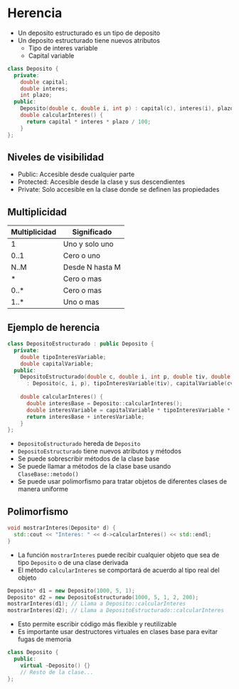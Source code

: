 # Herencia

- Un deposito estructurado es un tipo de deposito
- Un deposito estructurado tiene nuevos atributos
  - Tipo de interes variable
  - Capital variable

```Cpp
class Deposito {
  private:
    double capital;
    double interes;
    int plazo;
  public:
    Deposito(double c, double i, int p) : capital(c), interes(i), plazo(p) {}
    double calcularInteres() {
      return capital * interes * plazo / 100;
    }
};
```

## Niveles de visibilidad

- Public: Accesible desde cualquier parte
- Protected: Accesible desde la clase y sus descendientes
- Private: Solo accesible en la clase donde se definen las propiedades

## Multiplicidad

| Multiplicidad | Significado     |
| ------------- | --------------- |
| 1             | Uno y solo uno  |
| 0..1          | Cero o uno      |
| N..M          | Desde N hasta M |
| \*            | Cero o mas      |
| 0..\*         | Cero o mas      |
| 1..\*         | Uno o mas       |

## Ejemplo de herencia

```Cpp
class DepositoEstructurado : public Deposito {
  private:
    double tipoInteresVariable;
    double capitalVariable;
  public:
    DepositoEstructurado(double c, double i, int p, double tiv, double cv)
      : Deposito(c, i, p), tipoInteresVariable(tiv), capitalVariable(cv) {}
    
    double calcularInteres() {
      double interesBase = Deposito::calcularInteres();
      double interesVariable = capitalVariable * tipoInteresVariable * plazo / 100;
      return interesBase + interesVariable;
    }
};
```

- `DepositoEstructurado` hereda de `Deposito`
- `DepositoEstructurado` tiene nuevos atributos y métodos
- Se puede sobrescribir métodos de la clase base
- Se puede llamar a métodos de la clase base usando `ClaseBase::metodo()`
- Se puede usar polimorfismo para tratar objetos de diferentes clases de manera uniforme

## Polimorfismo

```Cpp
void mostrarInteres(Deposito* d) {
  std::cout << "Interes: " << d->calcularInteres() << std::endl;
}
```

- La función `mostrarInteres` puede recibir cualquier objeto que sea de tipo `Deposito` o de una clase derivada
- El método `calcularInteres` se comportará de acuerdo al tipo real del objeto

```Cpp
Deposito* d1 = new Deposito(1000, 5, 1);
Deposito* d2 = new DepositoEstructurado(1000, 5, 1, 2, 200);
mostrarInteres(d1); // Llama a Deposito::calcularInteres
mostrarInteres(d2); // Llama a DepositoEstructurado::calcularInteres
```

- Esto permite escribir código más flexible y reutilizable
- Es importante usar destructores virtuales en clases base para evitar fugas de memoria

```Cpp
class Deposito {
  public:
    virtual ~Deposito() {}
    // Resto de la clase...
};
```
